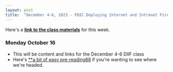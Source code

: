 ```yaml
---
layout: post
title:  "December 4-6, 2023 - FDIC Deploying Internet and Intranet Firewalls"
---
```


Here's a [**link to the class materials**](https://class.hill.com/assets/FDIC-DIIF-2024.pptx) for this week.

### Monday October 16

- This will be content and links for the December 4-6 DIIF class
- Here's [**a bit of easy pre-reading88](https://www.sayers.com/articles/the-future-of-firewalls-engineering-experts-reveal-the-path-ahead/) if you're wanting to see where we're headed.
